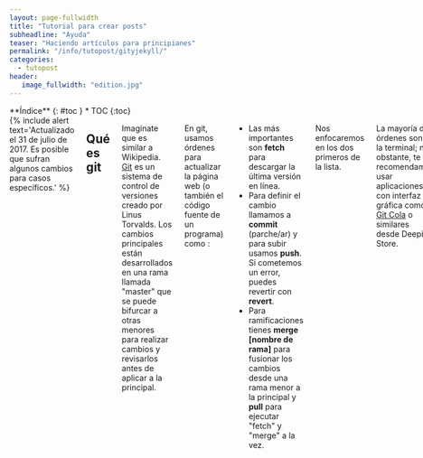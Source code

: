 ```yaml
---
layout: page-fullwidth
title: "Tutorial para crear posts"
subheadline: "Ayuda"
teaser: "Haciendo artículos para principianes"
permalink: "/info/tutopost/gityjekyll/"
categories:
  - tutopost
header:
   image_fullwidth: "edition.jpg"
---
```

<div class="row">
<div class="medium-4 medium-push-8 columns" markdown="1">
<div class="panel radius" markdown="1">
**Índice**
{: #toc }
*  TOC
{:toc}
</div>
</div><!-- /.medium-4.columns -->

<div class="medium-8 medium-pull-4 columns" markdown="1">
{% include alert text='Actualizado el 31 de julio de 2017. Es posible que sufran algunos cambios para casos específicos.' %}

## Qué es git

Imagínate que es similar a Wikipedia. [Git](https://es.wikipedia.org/wiki/Git) es un sistema de control de versiones creado por Linus Torvalds. Los cambios principales están desarrollados en una rama llamada "master" que se puede bifurcar a otras menores para realizar cambios y revisarlos antes de aplicar a la principal.

En git, usamos órdenes para actualizar la página web (o también el código fuente de un programa) como :
* Las más importantes son **fetch** para descargar la última versión en línea.
* Para definir el cambio llamamos a **commit** (parche/ar) y para subir usamos **push**. Si cometemos un error, puedes revertir con **revert**.
* Para ramificaciones tienes **merge [nombre de rama]** para fusionar los cambios desde una rama menor a la principal y **pull** para ejecutar "fetch" y "merge" a la vez.

Nos enfocaremos en los dos primeros de la lista.

La mayoría de órdenes son de la terminal; no obstante, te recomendamos usar aplicaciones con interfaz gráfica como [Git Cola](https://git-cola.github.io/) o similares desde Deepin Store.

## Qué es Jekyll

Para que cada publicación en *Deepin en Español* sea rápida, colaborativa y segura, tenemos que desarrollar un mecanismo. Ese mecanismo para elaborar la página web y los contenidos se llama [Jekyll](https://jekyllrb.com/).

Jekyll es similar a Wordpress, Joomla o Blogger. La ventaja es, que al ser de código abierto, su facilidad de uso tipo rompecabezas. El requisito principal es un servidor que permita ejecutar archivos escritos en [Ruby](https://es.wikipedia.org/wiki/Ruby).

## Carpetas y actualizaciones
En caso que quieras actualizar Feeling Responsive tendrás que tomar en cuenta:

* La configuración propia como la carpeta " _data" y el archivo " _config.yml", esos no se modifican;
* Los archivos para que el servidor interprete código como "Gemfile", se puede modificar si fuera necesario;
* Las carpetas base como " _includes" para HTML, " _layouts" para traducir los posts, " _sass" para el framework Foundation si se deben actualizar;
* La carpeta "assets" para las liberías Javascript y CSS requiere atención, exepcto "img" que posee los iconos propios y no se deben perder

### Porqué usamos Jeryll

* Galería, vídeos, tipografía
* 100% GitHub Pages friendly
* Easy editable navigation, footer and social media links
* Language Ready – just translate one file.
* Lots of possibilities to customize it to your needs
* Lots of different headers
* Various post formats to let your content shine
* Uses Jekyll 3.0
* Multiple possibilities to use images in different ways
* Fine typography
* Play Video and Audio with [Mediaelement.js]({{ site.url }}/info/mediaelement/)

## Agradecimientos

Este editor fue creado para Deepin en Español y está licenciado bajo MIT.

La fuente oficial de Git proviene del [manual de 2014](https://git-scm.com/book/es/v2).

</div><!-- /.medium-8.columns -->
</div><!-- /.row -->
